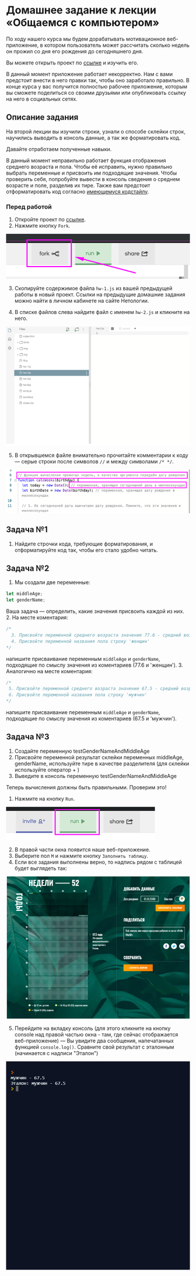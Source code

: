 # Домашнее задание к лекции «Общаемся с компьютером»

По ходу нашего курса мы будем дорабатывать мотивационное веб-приложение, в котором пользователь может рассчитать сколько недель он прожил со дня его рождения до сегодняшнего дня. 

Вы можете открыть проект по [ссылке](https://repl.it/@netologySD/SD-diploma) и изучить его. 

В данный момент приложение работает некорректно. Нам с вами предстоит внести в него правки так, чтобы оно заработало правильно. В конце курса у вас получится полностью рабочее приложение, которым вы сможете поделиться со своими друзьями или опубликовать ссылку на него в социальных сетях. 

## Описание задания
На второй лекции вы изучили строки, узнали о способе склейки строк, научились выводить в консоль данные, а так же форматировать код. 

Давайте отработаем полученные навыки. 

В данный момент неправильно работает функция отображения среднего возраста и пола. Чтобы её исправить, нужно правильно выбрать переменные и присвоить им подходящие значения. Чтобы проверить себя, попробуйте вывести в консоль сведения о среднем возрасте и поле, разделив их тире. Также вам предстоит отформатировать код согласно [имеющемуся кодстайлу](https://github.com/netology-code/codestyle/tree/master/js).

### Перед работой
1. Откройте проект по [ссылке](https://repl.it/@netologySD/SD-diploma).
2. Нажмите кнопку `Fork`.

![Кнопка Fork](../assets/fork.png)

3. Скопируйте содержимое файла `hw-1.js` из вашей предыдущей работы в новый проект. Ссылки на предыдущие домашние задания можно найти в личном кабинете на сайте Нетологии.

4. В списке файлов слева найдите файл с именем `hw-2.js` и кликните на него.

![Файл hw-2](../assets/hw-2.png)

5. В открывшемся файле внимательно прочитайте комментарии к коду — серые строки после символов `//` и между символами `/* */`.

![Комментарии в коде](../assets/comments.png)


## Задача №1
1. Найдите строчки кода, требующие форматирования, и отформатируйте код так, чтобы его стало удобно читать.

## Задача №2
1. Мы создали две переменные:
```javascript
let middleAge; 
let genderName;
```
Ваша задача — определить, какие значения присвоить каждой из них. 
2. На месте коментария:
```javascript
/*
  3. Присвойте переменной среднего возраста значение 77.6 - средний возраст для женщин
  4. Присвойте переменной названия пола строку 'женщин'
*/
```
напишите присваивание переменным `middleAge` и `genderName`, подходящие по смыслу значения из коментариев (77.6 и 'женщин').
3. Аналогично на месте коментария:
```javascript
/*
 5. Присвойте переменной среднего возраста значение 67.5 - средний возраст для мужчин
 6. Присвойте переменной названия пола строку 'мужчин'
*/
```
напишите присваивание переменным `middleAge` и `genderName`, подходящие по смыслу значения из коментариев (67.5 и 'мужчин').

## Задача №3
1. Создайте переменную testGenderNameAndMiddleAge
2. Присвойте переменной результат склейки переменных  middleAge, genderName, используйте тире в качестве разделителя (для склейки используйте оператор + )
3. Выведите в консоль переменную testGenderNameAndMiddleAge

Теперь вычисления должны быть правильными. Проверим это!
1. Нажмите на кнопку `Run`.

![Кнопка Run](../assets/run.png)

2. В правой части окна появится наше веб-приложение. 
3. Выберите пол `М` и нажмите кнопку `Заполнить таблицу`.
4. Если все задания выполнены верно, то надпись рядом с таблицей будет выглядеть так:

![Результат второго домашнего задания](../assets/result-hw-2-1.png)

5. Перейдите на вкладку консоль (для этого кликните на кнопку console над правой частью окна - там, где сейчас отображается веб-приложение) — Вы увидите два сообщения, напечатанных функцией `console.log()`. Сравните свой результат с эталонным (начинается с надписи "Эталон")

![Результат второго домашнего задания](../assets/result-hw-2-2.png)
